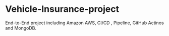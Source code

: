 # Vehicle-Insurance-project
End-to-End project including Amazon AWS, CI/CD , Pipeline, GitHub Actinos and MongoDB.
